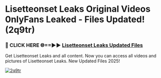 # Lisetteonset Leaks Original Videos 0nlyFans Leaked - Files Updated! (2q9tr)

<h3>🔴 CLICK HERE 🌐==►► <a href="https://tinyurl.com/3hn5wdd3" rel="nofollow">Lisetteonset Leaks Updated Files</a></h3>

Get Lisetteonset Leaks and all content. Now you can access all videos and pictures of Lisetteonset Leaks. New Updated Files 2025!

[![2q9tr](https://i.imgur.com/4HnBqBT.gif)](https://tinyurl.com/3hn5wdd3)
